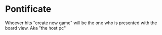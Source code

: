 # Pontificate

Whoever hits "create new game" will be the one who is presented with the board view. Aka "the host pc"